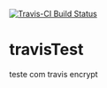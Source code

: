 [![Travis-CI Build Status](https://travis-ci.org/azeloc/travisTest.svg?branch=master)](https://travis-ci.org/azeloc/travisTest)

# travisTest

teste com travis encrypt

